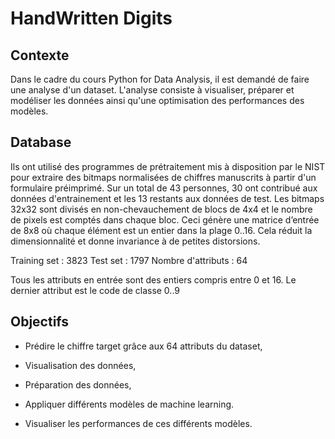 # HandWritten Digits

## Contexte

Dans le cadre du cours Python for Data Analysis, il est demandé de faire une analyse d'un dataset.
L'analyse consiste à visualiser, préparer et modéliser les données ainsi qu'une optimisation des performances des modèles.


## Database

Ils ont utilisé des programmes de prétraitement mis à disposition par le NIST pour extraire des bitmaps normalisées de chiffres manuscrits à partir d'un formulaire préimprimé. Sur un total de 43 personnes, 30 ont contribué aux données d'entrainement et les 13 restants aux données de test. Les bitmaps 32x32 sont divisés en non-chevauchement de blocs de 4x4 et le nombre de pixels est comptés dans chaque bloc.
Ceci génère une matrice d’entrée de 8x8 où chaque élément est un entier dans la plage 0..16. Cela réduit la dimensionnalité et donne invariance à de petites distorsions.

Training set : 3823
Test set : 1797
Nombre d'attributs : 64

Tous les attributs en entrée sont des entiers compris entre 0 et 16.
Le dernier attribut est le code de classe 0..9

## Objectifs 

- Prédire le chiffre target grâce aux 64 attributs du dataset,

- Visualisation des données,

- Préparation des données,

- Appliquer différents modèles de machine learning.

- Visualiser les performances de ces différents modèles.